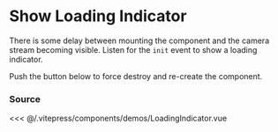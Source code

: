# Show Loading Indicator

There is some delay between mounting the component and the camera stream
becoming visible. Listen for the `init` event to show a loading indicator.

Push the button below to force destroy and re-create the component.

<ClientOnly>
  <DemoWrapper :component="LoadingIndicator" />
</ClientOnly>

<script setup lang="ts">
import DemoWrapper from '@/components/DemoWrapper.vue'
import LoadingIndicator from '@/components/demos/LoadingIndicator.vue'
</script>

### Source

<<< @/.vitepress/components/demos/LoadingIndicator.vue
